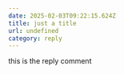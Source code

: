 ```yaml
---
date: 2025-02-03T09:22:15.624Z
title: just a title
url: undefined
category: reply
---
```

this is the reply comment
